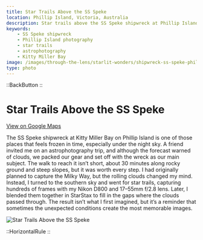 ```yaml
---
title: Star Trails Above the SS Speke
location: Phillip Island, Victoria, Australia
description: Star trails above the SS Speke shipwreck at Phillip Island — a night of clouds, creativity, and astrophotography with Nikon gear.
keywords:
    - SS Speke shipwreck
    - Phillip Island photography
    - star trails
    - astrophotography
    - Kitty Miller Bay
image: /images/through-the-lens/starlit-wonders/shipwreck-ss-speke-phillip-island.jpg
type: photo
---
```


::BackButton
::

# Star Trails Above the SS Speke

<a href="https://www.google.com/maps/search/?api=1&query=SS+Speke+Shipwreck+Phillip+Island,+Victoria,+Australia" target="_blank" rel="noopener noreferrer">View on Google Maps</a>

The SS Speke shipwreck at Kitty Miller Bay on Phillip Island is one of those places that feels frozen in time, especially under the night sky. A friend invited me on an astrophotography trip, and although the forecast warned of clouds, we packed our gear and set off with the wreck as our main subject. The walk to reach it isn’t short, about 30 minutes along rocky ground and steep slopes, but it was worth every step. I had originally planned to capture the Milky Way, but the rolling clouds changed my mind. Instead, I turned to the southern sky and went for star trails, capturing hundreds of frames with my Nikon D800 and 17–55mm f/2.8 lens. Later, I blended them together in StarStax to fill in the gaps where the clouds passed through. The result isn’t what I first imagined, but it’s a reminder that sometimes the unexpected conditions create the most memorable images.

![Star Trails Above the SS Speke](/images/through-the-lens/starlit-wonders/shipwreck-ss-speke-phillip-island.jpg)

<div class="mb-8"></div>

::HorizontalRule
::
